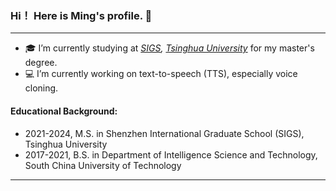 ### Hi！ Here is Ming's profile. 👋

------

- 🎓 I’m currently studying at *[SIGS](https://www.sigs.tsinghua.edu.cn), [Tsinghua University](https://www.tsinghua.edu.cn)* for my master's degree.  
- 💻 I’m currently working on text-to-speech (TTS), especially voice cloning.

#### Educational Background:

- 2021-2024, M.S. in Shenzhen International Graduate School (SIGS), Tsinghua University
- 2017-2021, B.S. in Department of Intelligence Science and Technology, South China University of Technology

------
